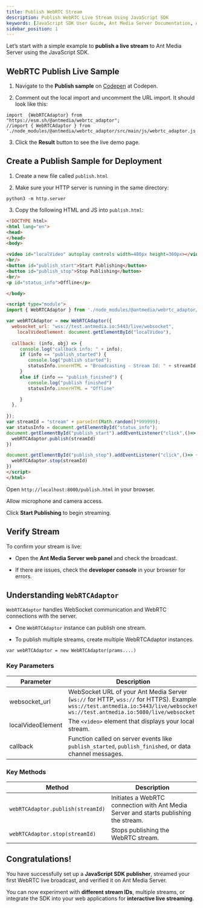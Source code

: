```yaml
---
title: Publish WebRTC Stream
description: Publish WebRTC Live Stream Using JavaScript SDK 
keywords: [JavaScript SDK User Guide, Ant Media Server Documentation, Ant Media Server Tutorials]
sidebar_position: 1
---
```


Let’s start with a simple example to **publish a live stream** to Ant Media Server using the JavaScript SDK.

## WebRTC Publish Live Sample

1. Navigate to the **Publish sample** on [Codepen](https://codepen.io/USAMAWIZARD/embed/KwPEZKE?default-tab=js&editable=true) at Codepen.

2. Comment out the local import and uncomment the URL import. It should look like this:

  ```
  import  {WebRTCAdaptor} from  "https://esm.sh/@antmedia/webrtc_adaptor";
  //import { WebRTCAdaptor } from './node_modules/@antmedia/webrtc_adaptor/src/main/js/webrtc_adaptor.js';
  ```
 
3. Click the **Result** button to see the live demo page.


## Create a Publish Sample for Deployment

1. Create a new file called `publish.html`

2. Make sure your HTTP server is running in the same directory:

  ```
  python3 -m http.server
  ```

3. Copy the following HTML and JS into `publish.html`:

```html
<!DOCTYPE html>
<html lang="en">
<head>
</head>
<body>

<video id="localVideo" autoplay controls width=480px height=360px></video>
<br/>
<button id="publish_start">Start Publishing</button>
<button id="publish_stop">Stop Publishing</button>
<br/>
<p id="status_info">Offline</p>

</body>

<script type="module">
import { WebRTCAdaptor } from './node_modules/@antmedia/webrtc_adaptor/src/main/js/webrtc_adaptor.js';

var webRTCAdaptor = new WebRTCAdaptor({
  websocket_url: "wss://test.antmedia.io:5443/live/websocket",
	localVideoElement: document.getElementById("localVideo"),
 
  callback: (info, obj) => {
     console.log("callback info: " + info);
     if (info == "publish_started") {
        console.log("publish started");
        statusInfo.innerHTML = "Broadcasting - Stream Id: " + streamId; 
     }
     else if (info == "publish_finished") {
        console.log("publish finished")
        statusInfo.innerHTML = "Offline"

     }
  },
  
});
var streamId = "stream" + parseInt(Math.random()*999999);
var statusInfo = document.getElementById("status_info");
document.getElementById("publish_start").addEventListener("click",()=> {
  webRTCAdaptor.publish(streamId)
})

document.getElementById("publish_stop").addEventListener("click",()=> {
  webRTCAdaptor.stop(streamId)
})
</script>
</html>
```
   
Open `http://localhost:8000/publish.html` in your browser.

Allow microphone and camera access.

Click **Start Publishing** to begin streaming.

## Verify Stream

To confirm your stream is live:

* Open the **Ant Media Server web panel** and check the broadcast.

* If there are issues, check the **developer console** in your browser for errors.


## Understanding `WebRTCAdaptor`

`WebRTCAdaptor` handles WebSocket communication and WebRTC connections with the server.

* One `WebRTCAdaptor` instance can publish one stream.

* To publish multiple streams, create multiple WebRTCAdaptor instances.

```
var webRTCAdaptor = new WebRTCAdaptor(prams....)
```

### Key Parameters

| Parameter           | Description                                                                                          |
|--------------------|------------------------------------------------------------------------------------------------------|
| websocket_url       | WebSocket URL of your Ant Media Server (`ws://` for HTTP, `wss://` for HTTPS). Example: `wss://test.antmedia.io:5443/live/websocket` `ws://test.antmedia.io:5080/live/websocket` |
| localVideoElement   | The `<video>` element that displays your local stream.                                               |
| callback            | Function called on server events like `publish_started`, `publish_finished`, or data channel messages. |


### Key Methods

| Method                       | Description                                                   |
|-------------------------------|---------------------------------------------------------------|
| `webRTCAdaptor.publish(streamId)` | Initiates a WebRTC connection with Ant Media Server and starts publishing the stream. |
| `webRTCAdaptor.stop(streamId)`    | Stops publishing the WebRTC stream.                          |


## Congratulations!

You have successfully set up a **JavaScript SDK publisher**, streamed your first WebRTC live broadcast, and verified it on Ant Media Server.

You can now experiment with **different stream IDs**, multiple streams, or integrate the SDK into your web applications for **interactive live streaming**.